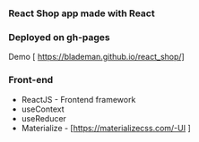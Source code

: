 ### React Shop app made with React

### Deployed on gh-pages

Demo [ https://blademan.github.io/react_shop/]

### Front-end

- ReactJS - Frontend framework
- useContext
- useReducer
- Materialize - [https://materializecss.com/-UI ]
